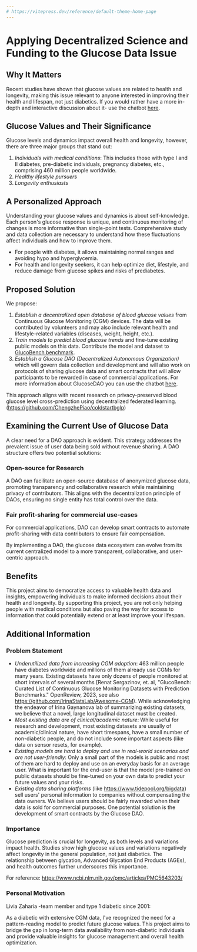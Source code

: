 ```yaml
---
# https://vitepress.dev/reference/default-theme-home-page
---
```

# Applying Decentralized Science and Funding to the Glucose Data Issue

## Why It Matters

Recent studies have shown that glucose values are related to health and longevity, making this issue relevant to anyone interested in improving their health and lifespan, not just diabetics.
If you would rather have a more in-depth and interactive discussion about it- use the chatbot [here](https://glucosedao.org/).

## Glucose Values and Their Significance

Glucose levels and dynamics impact overall health and longevity, however, there are three major groups that stand out:

1. *Individuals with medical conditions*: This includes those with type I and II diabetes, pre-diabetic individuals, pregnancy diabetes, etc., comprising 460 million people worldwide.
2. *Healthy lifestyle pursuers*
3. *Longevity enthusiasts*

## A Personalized Approach

Understanding your glucose values and dynamics is about self-knowledge. Each person's glucose response is unique, and continuous monitoring of changes is more informative than single-point tests. Comprehensive study and data collection are necessary to understand how these fluctuations affect individuals and how to improve them.

- For people with diabetes, it allows maintaining normal ranges and avoiding hypo and hyperglycemia.
- For health and longevity seekers, it can help optimize diet, lifestyle, and reduce damage from glucose spikes and risks of prediabetes.

## Proposed Solution

We propose:

1. *Establish a decentralized open database of blood glucose values* from Continuous Glucose Monitoring (CGM) devices. The data will be contributed by volunteers and may also include relevant health and lifestyle-related variables (diseases, weight, height, etc.).
2. *Train models to predict blood glucose trends* and fine-tune existing public models on this data. Contribute the model and dataset to [GlucoBench benchmark](https://github.com/IrinaStatsLab/GlucoBench/).
3. *Establish a Glucose DAO (Decentralized Autonomous Organization)* which will govern data collection and development and will also work on protocols of sharing glucose data and smart contracts that will allow participants to be rewarded in case of commercial applications. For more information about GlucoseDAO you can use the chatbot [here](https://glucosedao.org/).
   

This approach aligns with recent research on privacy-preserved blood glucose level cross-prediction using decentralized federated learning. (https://github.com/ChengzhePiao/coldstartbglp)

## Examining the Current Use of Glucose Data

A clear need for a DAO approach is evident. This strategy addresses the prevalent issue of user data being sold without revenue sharing. A DAO structure offers two potential solutions:

### Open-source for Research

A DAO can facilitate an open-source database of anonymized glucose data, promoting transparency and collaborative research while maintaining privacy of contributors. This aligns with the decentralization principle of DAOs, ensuring no single entity has total control over the data.

### Fair profit-sharing for commercial use-cases

For commercial applications, DAO can develop smart contracts to automate profit-sharing with data contributors to ensure fair compensation.

By implementing a DAO, the glucose data ecosystem can evolve from its current centralized model to a more transparent, collaborative, and user-centric approach.

## Benefits

This project aims to democratize access to valuable health data and insights, empowering individuals to make informed decisions about their health and longevity. By supporting this project, you are not only helping people with medical conditions but also paving the way for access to information that could potentially extend or at least improve your lifespan.

## Additional Information

### Problem Statement

- *Underutilized data from increasing CGM adoption*: 463 million people have diabetes worldwide and millions of them already use CGMs for many years. Existing datasets have only dozens of people monitored at short intervals of several months [Renat Sergazinov, et. al, "GlucoBench: Curated List of Continuous Glucose Monitoring Datasets with Prediction Benchmarks." OpenReview, 2023, see also https://github.com/IrinaStatsLab/Awesome-CGM). While acknowledging the endeavor of Irina Gaynanova lab of summarizing existing datasets, we believe that a novel, large longitudinal dataset must be created.
- *Most existing data are of clinical/academic nature*: While useful for research and development, most existing datasets are usually of academic/clinical nature, have short timespans, have a small number of non-diabetic people, and do not include some important aspects (like data on sensor resets, for example).
- *Existing models are hard to deploy and use in real-world scenarios and are not user-friendly*: Only a small part of the models is public and most of them are hard to deploy and use on an everyday basis for an average user. What is important for the end-user is that the model pre-trained on public datasets should be fine-tuned on your own data to predict your future values and your risks.
- *Existing data sharing platforms* (like https://www.tidepool.org/bigdata) sell users' personal information to companies without compensating the data owners. We believe users should be fairly rewarded when their data is sold for commercial purposes. One potential solution is the development of smart contracts by the Glucose DAO.

### Importance

Glucose prediction is crucial for longevity, as both levels and variations impact health. Studies show high glucose values and variations negatively affect longevity in the general population, not just diabetics. The relationship between glycation, Advanced Glycation End Products (AGEs), and health outcomes further underscores this importance.

For reference: https://www.ncbi.nlm.nih.gov/pmc/articles/PMC5643203/

### Personal Motivation
Livia Zaharia -team member and type 1 diabetic since 2001:

As a diabetic with extensive CGM data, I've recognized the need for a pattern-reading model to predict future glucose values. This project aims to bridge the gap in long-term data availability from non-diabetic individuals and provide valuable insights for glucose management and overall health optimization.


